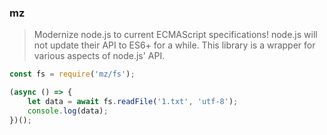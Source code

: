 ### mz

> Modernize node.js to current ECMAScript specifications! node.js will not update their API to ES6+ for a while. This library is a wrapper for various aspects of node.js' API.

```js
const fs = require('mz/fs');

(async () => {
    let data = await fs.readFile('1.txt', 'utf-8');
    console.log(data);
})();
```



